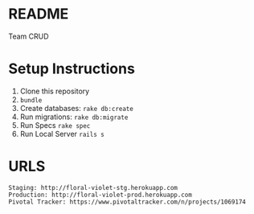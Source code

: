 README
======
Team CRUD

Setup Instructions
==================
1. Clone this repository
1. `bundle`
1. Create databases: `rake db:create`
1. Run migrations: `rake db:migrate`
1. Run Specs `rake spec`
1. Run Local Server `rails s`

URLS
====
    Staging: http://floral-violet-stg.herokuapp.com
    Production: http://floral-violet-prod.herokuapp.com
    Pivotal Tracker: https://www.pivotaltracker.com/n/projects/1069174
